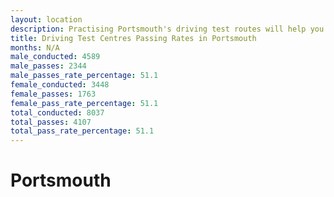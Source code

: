 ```yaml
---
layout: location
description: Practising Portsmouth's driving test routes will help you become more confident in your gear-changing abilities.
title: Driving Test Centres Passing Rates in Portsmouth
months: N/A
male_conducted: 4589
male_passes: 2344
male_passes_rate_percentage: 51.1
female_conducted: 3448
female_passes: 1763
female_pass_rate_percentage: 51.1
total_conducted: 8037
total_passes: 4107
total_pass_rate_percentage: 51.1
---
```


# Portsmouth
